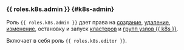 ### {{ roles.k8s.admin }} {#k8s-admin}

Роль `{{ roles.k8s.admin }}` дает права на [создание](../../../managed-kubernetes/operations/kubernetes-cluster/kubernetes-cluster-create.md), [удаление](../../../managed-kubernetes/operations/kubernetes-cluster/kubernetes-cluster-delete.md), [изменение](../../../managed-kubernetes/operations/kubernetes-cluster/kubernetes-cluster-update.md), остановку и запуск [кластеров](../../../managed-kubernetes/concepts/index.md#kubernetes-cluster) и [групп узлов {{ k8s }}](../../../managed-kubernetes/concepts/index.md#node-group).

Включает в себя роль `{{ roles.k8s.editor }}`.
